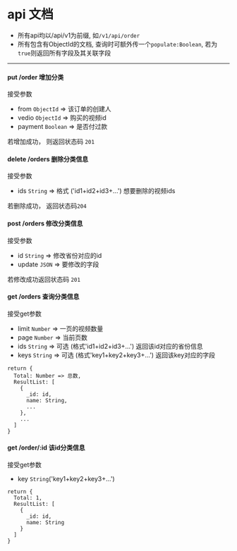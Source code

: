 # api 文档

- 所有api均以/api/v1为前缀, 如`/v1/api/order`
- 所有包含有ObjectId的文档, 查询时可额外传一个`populate:Boolean`, 若为`true`则返回所有字段及其关联字段

-------------------------------------------------------------------

#### put    /order  增加分类
接受参数
- from `ObjectId` => 该订单的创建人
- vedio `ObjectId` => 购买的视频id
- payment `Boolean` => 是否付过款

若增加成功， 则返回状态码 `201`

#### delete      /orders  删除分类信息
接受参数
- ids `String` => 格式 ('id1+id2+id3+...') 想要删除的视频ids

若删除成功， 返回状态码`204`

#### post    /orders  修改分类信息
接受参数
- id `String` => 修改省份对应的id
- update `JSON` => 要修改的字段

若修改成功返回状态码 `201`

#### get   /orders 查询分类信息
接受get参数
- limit `Number` => 一页的视频数量
- page `Number` => 当前页数
- ids `String` => 可选 (格式'id1+id2+id3+...') 返回该id对应的省份信息
- keys `String` => 可选 (格式'key1+key2+key3+...') 返回该key对应的字段

```
return {
  Total: Number => 总数,
  ResultList: [
    {
      _id: id,
      name: String,
      ... 
    },
    ...
  ]
}
```

#### get  /order/:id 该id分类信息

接受get参数
- key `String`('key1+key2+key3+...')

```
return {
  Total: 1,
  ResultList: [
    {
      _id: id,
      name: String
    }
  ]
}
```

